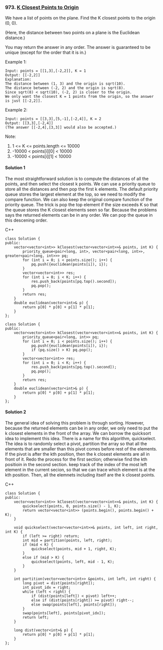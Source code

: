 ### 973\. [K Closest Points to Origin](https://leetcode.com/problems/k-closest-points-to-origin/)

We have a list of points on the plane.  Find the K closest points to the origin (0, 0).

(Here, the distance between two points on a plane is the Euclidean distance.)

You may return the answer in any order.  The answer is guaranteed to be unique (except for the order that it is in.)

Example 1:
```
Input: points = [[1,3],[-2,2]], K = 1
Output: [[-2,2]]
Explanation: 
The distance between (1, 3) and the origin is sqrt(10).
The distance between (-2, 2) and the origin is sqrt(8).
Since sqrt(8) < sqrt(10), (-2, 2) is closer to the origin.
We only want the closest K = 1 points from the origin, so the answer is just [[-2,2]].
```

Example 2:
```
Input: points = [[3,3],[5,-1],[-2,4]], K = 2
Output: [[3,3],[-2,4]]
(The answer [[-2,4],[3,3]] would also be accepted.)
 ```

Note:

1. 1 <= K <= points.length <= 10000
2. -10000 < points[i][0] < 10000
3. -10000 < points[i][1] < 10000


#### Solution 1

The most straightforward solution is to compute the distances of all the points,
and then select the closest k points. We can use a priority queue to store all
the distances and then pop the first k elements. The default priority queue
stores the largest element at the top, so we need to modify the compare function.
We can also keep the original compare function of the priority queue. The trick is
pop the top element if the size exceeds K so that the queue stores the K closest
elements seen so far. Because the problems says the returned elements can be in
any order. We can pop the queue in this descening order.

C++

```
class Solution {
public:
	vector<vector<int>> kClosest(vector<vector<int>>& points, int K) {
		priority_queue<pair<long, int>, vector<pair<long, int>>, greater<pair<long, int>>> pq;
		for (int i = 0; i < points.size(); i++) {
			pq.push({euclidean(points[i]), i});
		}
		vector<vector<int>> res;
		for (int i = 0; i < K; i++) {
			res.push_back(points[pq.top().second]);
			pq.pop();
		}
		return res;
	}
	double euclidean(vector<int>& p) {
		return p[0] * p[0] + p[1] * p[1];
	}
};
```

```
class Solution {
public:
	vector<vector<int>> kClosest(vector<vector<int>>& points, int K) {
		priority_queue<pair<long, int>> pq;
		for (int i = 0; i < points.size(); i++) {
			pq.push({euclidean(points[i]), i});
			if (pq.size() > K) pq.pop();
		}
		vector<vector<int>> res;
		for (int i = 0; i < K; i++) {
			res.push_back(points[pq.top().second]);
            pq.pop();
		}
		return res;
	}
	double euclidean(vector<int>& p) {
		return p[0] * p[0] + p[1] * p[1];
	}
};
```

#### Solution 2

The general idea of solving this problem is through sorting. However, because 
the returned elements can be in any order, we only need to put the k closest
elements in the front of the array. We can borrow the quicksort idea to implement
this idea. There is a name for this algorithm, quickselect. The idea is to 
randomly select a pivot, partition the array so that all the elements that are
smaller than this pivot comes before rest of the elements. If the pivot is after 
the kth position, then the k closest elements are all in front of it. Redo the 
process for the first section; otherwise find the kth positioin in the second
section. keep track of the index of the most left element in the current secion,
so that we can trace which element is at the kth position. Then, all the elemnets
including itself are the k closest points.

C++

```
class Solution {
public:
    vector<vector<int>> kClosest(vector<vector<int>>& points, int K) {
        quickselect(points, 0, points.size() - 1, K);
        return vector<vector<int>> (points.begin(), points.begin() + K);
    }
    
    void quickselect(vector<vector<int>>& points, int left, int right, int K) {
        if (left >= right) return;
        int mid = partition(points, left, right);
        if (mid < K) {
            quickselect(points, mid + 1, right, K);
        }
        else if (mid > K) {
            quickselect(points, left, mid - 1, K);
        }
    }
    
    int partition(vector<vector<int>> &points, int left, int right) {
        long pivot = dist(points[right]);
        int pivot_idx = right;
        while (left < right) {
            if (dist(points[left]) < pivot) left++;
            else if (dist(points[right]) >= pivot) right--;
            else swap(points[left], points[right]);
        }
        swap(points[left], points[pivot_idx]);
        return left;
    }
    
    long dist(vector<int>& p) {
        return p[0] * p[0] + p[1] * p[1];
    }
};
```
